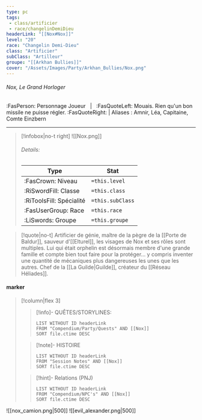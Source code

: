 ```yaml
---
type: pc
tags:
 - class/artificier
 - race/changelinDemiDieu
headerLink: "[[Nox#Nox]]"
level: "20"
race: "Changelin Demi-Dieu"
class: "Artificier"
subClass: "Artilleur"
groupe: "[[Arkhan Bullies]]"
cover: "/Assets/Images/Party/Arkhan_Bullies/Nox.png"
---
```


###### Nox, Le Grand Horloger
:FasPerson: Personnage Joueur &nbsp; | &nbsp; :FasQuoteLeft: Mouais. Rien qu'un bon missile ne puisse régler. :FasQuoteRight: | Aliases : Amnir, Léa, Capitaine, Comte Einzbern
___
> [!infobox|no-t right]
> ![[Nox.png]]
> ###### Details:
> | Type | Stat |
> | ---- | ---- |
> | :FasCrown: Niveau   | `=this.level` |
> | :RiSwordFill: Classe |  `=this.class`|
> | :RiToolsFill: Spécialité |  `=this.subClass`|
> |  :FasUserGroup: Race |  `=this.race`|
> |  :LiSwords: Groupe |  `=this.groupe`|

> [!quote|no-t]
>   Artificier de génie, maître de la pègre de la [[Porte de Baldur]], sauveur d'[[Elturel]], les visages de Nox et ses rôles sont multiples. Lui qui était orphelin est désormais membre d'une grande famille et compte bien tout faire pour la protéger... y compris inventer une quantité de mécaniques plus dangereuses les unes que les autres.
>   Chef de la [[La Guilde|Guilde]], créateur du [[Réseau Héliades]].
 
#### marker
> [!column|flex 3]
>> [!info]- QUÊTES/STORYLINES:
>>```dataview
>>LIST WITHOUT ID headerLink
>>FROM "Compendium/Party/Quests" AND [[Nox]]
>>SORT file.ctime DESC
>
>>[!note]- HISTOIRE
>>```dataview
>>LIST WITHOUT ID headerLink
>>FROM "Session Notes" AND [[Nox]]
>>SORT file.ctime DESC
>
>>[!hint]- Relations (PNJ)
>>```dataview
>>LIST WITHOUT ID headerLink
>>FROM "Compendium/NPC's" AND [[Nox]]
>>SORT file.ctime DESC

![[nox_camion.png|500]]
![[evil_alexander.png|500]]